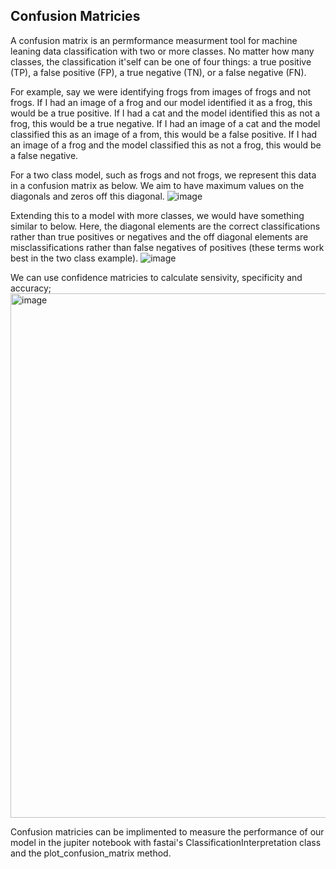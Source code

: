 ## Confusion Matricies
A confusion matrix is an permformance measurment tool for machine leaning data classification with two or more classes. No matter how many classes, the classification it'self can be one of four things: a true positive (TP), a false positive (FP), a true negative (TN), or a false negative (FN). 

For example, say we were identifying frogs from images of frogs and not frogs. If I had an image of a frog and our model identified it as a frog, this would be a true positive. If I had a cat and the model identified this as not a frog, this would be a true negative. If I had an image of a cat and the model classified this as an image of a from, this would be a false positive. If I had an image of a frog and the model classified this as not a frog, this would be a false negative. 

For a two class model, such as frogs and not frogs, we represent this data in a confusion matrix as below. We aim to have maximum values on the diagonals and zeros off this diagonal. 
![image](https://github.com/CaitiePhillips/CaitiePhillips.github.io/assets/61171103/2a865b80-4e97-432b-b785-ccfe2f2b3afa)

Extending this to a model with more classes, we would have something similar to below. Here, the diagonal elements are the correct classifications rather than true positives or negatives and the off diagonal elements are misclassifications rather than false negatives of positives (these terms work best in the two class example). 
![image](https://github.com/CaitiePhillips/CaitiePhillips.github.io/assets/61171103/06e31848-2412-420c-9f36-ffbfcfd64703)

We can use confidence matricies to calculate sensivity, specificity and accuracy; 
<img width="839" alt="image" src="https://github.com/CaitiePhillips/CaitiePhillips.github.io/assets/61171103/68fe7dcb-b481-4ca7-8153-9b04fcc386db">

Confusion matricies can be implimented to measure the performance of our model in the jupiter notebook with fastai's ClassificationInterpretation class and the plot_confusion_matrix method. 

